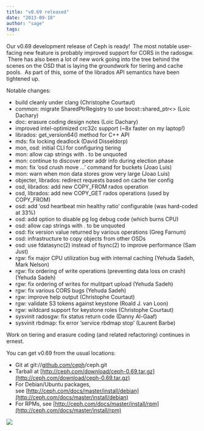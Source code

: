 ```yaml
---
title: "v0.69 released"
date: "2013-09-18"
author: "sage"
tags: 
---
```


Our v0.69 development release of Ceph is ready!  The most notable user-facing new feature is probably improved support for CORS in the radosgw.  There has also been a lot of new work going into the tree behind the scenes on the OSD that is laying the groundwork for tiering and cache pools.  As part of this, some of the librados API semantics have been tightened up.

Notable changes:

- build cleanly under clang (Christophe Courtaut)
- common: migrate SharedPtrRegistry to use boost::shared\_ptr<> (Loic Dachary)
- doc: erasure coding design notes (Loic Dachary)
- improved intel-optimized crc32c support (~8x faster on my laptop!)
- librados: get\_version64() method for C++ API
- mds: fix locking deadlock (David Disseldorp)
- mon, osd: initial CLI for configuring tiering
- mon: allow cap strings with . to be unquoted
- mon: continue to discover peer addr info during election phase
- mon: fix ‘osd crush move …’ command for buckets (Joao Luis)
- mon: warn when mon data stores grow very large (Joao Luis)
- objecter, librados: redirect requests based on cache tier config
- osd, librados: add new COPY\_FROM rados operation
- osd, librados: add new COPY\_GET rados operations (used by COPY\_FROM)
- osd: add ‘osd heartbeat min healthy ratio’ configurable (was hard-coded at 33%)
- osd: add option to disable pg log debug code (which burns CPU)
- osd: allow cap strings with . to be unquoted
- osd: fix version value returned by various operations (Greg Farnum)
- osd: infrastructure to copy objects from other OSDs
- osd: use fdatasync(2) instead of fsync(2) to improve performance (Sam Just)
- rgw: fix major CPU utilization bug with internal caching (Yehuda Sadeh, Mark Nelson)
- rgw: fix ordering of write operations (preventing data loss on crash) (Yehuda Sadeh)
- rgw: fix ordering of writes for mulitpart upload (Yehuda Sadeh)
- rgw: fix various CORS bugs (Yehuda Sadeh)
- rgw: improve help output (Christophe Courtaut)
- rgw: validate S3 tokens against keystone (Roald J. van Loon)
- rgw: wildcard support for keystone roles (Christophe Courtaut)
- sysvinit radosgw: fix status return code (Danny Al-Gaaf)
- sysvinit rbdmap: fix error ‘service rbdmap stop’ (Laurent Barbe)

Work on tiering and erasure coding (and related refactoring) continues in ernest.

You can get v0.69 from the usual locations:

- Git at git://[github.com/ceph](http://github.com/ceph)/ceph.git
- Tarball at [http://ceph.com/download/ceph-0.69.tar.gz](http://ceph.com/download/ceph-0.69.tar.gz)
- For Debian/Ubuntu packages, see [http://ceph.com/docs/master/install/debian](http://ceph.com/docs/master/install/debian)
- For RPMs, see [http://ceph.com/docs/master/install/rpm](http://ceph.com/docs/master/install/rpm)

![](http://track.hubspot.com/__ptq.gif?a=268973&k=14&bu=http://ceph.com&r=http://ceph.com/releases/v0-69-released/&bvt=rss&p=wordpress)
